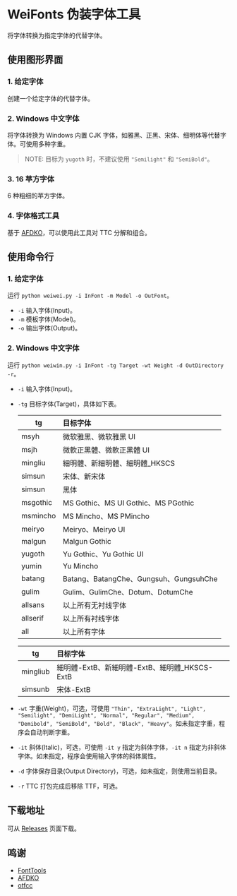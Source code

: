 # WeiFonts 伪装字体工具
将字体转换为指定字体的代替字体。

## 使用图形界面
### 1. 给定字体
创建一个给定字体的代替字体。
### 2. Windows 中文字体
将字体转换为 Windows 内置 CJK 字体，如雅黑、正黑、宋体、细明体等代替字体。可使用多种字重。
> NOTE: 目标为 `yugoth` 时，不建议使用 `"Semilight"` 和 `"SemiBold"`。
### 3. 16 苹方字体
6 种粗细的苹方字体。
### 4. 字体格式工具
基于 [AFDKO](https://github.com/adobe-type-tools/afdko/)，可以使用此工具对 TTC 分解和组合。

## 使用命令行
### 1. 给定字体
运行 `python weiwei.py -i InFont -m Model -o OutFont`。
- `-i` 输入字体(Input)。
- `-m` 模板字体(Model)。
- `-o` 输出字体(Output)。
### 2. Windows 中文字体
运行 `python weiwin.py -i InFont -tg Target -wt Weight -d OutDirectory -r`。
- `-i` 输入字体(Input)。
- `-tg` 目标字体(Target)，具体如下表。

  | tg | 目标字体 |
  | ---- | :---- |
  | msyh   | 微软雅黑、微软雅黑 UI |
  | msjh   | 微軟正黑體、微軟正黑體 UI |
  | mingliu | 細明體、新細明體、細明體_HKSCS |
  | simsun  | 宋体、新宋体 |
  | simsun  | 黑体 |
  | msgothic | MS Gothic、MS UI Gothic、MS PGothic |
  | msmincho | MS Mincho、MS PMincho |
  | meiryo  | Meiryo、Meiryo UI |
  | malgun  | Malgun Gothic |
  | yugoth  | Yu Gothic、Yu Gothic UI |
  | yumin  | Yu Mincho |
  | batang  | Batang、BatangChe、Gungsuh、GungsuhChe |
  | gulim  | Gulim、GulimChe、Dotum、DotumChe |
  | allsans  | 以上所有无衬线字体 |
  | allserif  | 以上所有衬线字体 |
  | all  | 以上所有字体 |

  | tg | 目标字体 |
  | ---- | :---- |
  | mingliub   | 細明體-ExtB、新細明體-ExtB、細明體_HKSCS-ExtB |
  | simsunb   | 宋体-ExtB |

- `-wt` 字重(Weight)，可选，可使用 `"Thin", "ExtraLight", "Light", "Semilight", "DemiLight", "Normal", "Regular", "Medium", "Demibold", "SemiBold", "Bold", "Black", "Heavy"`。如未指定字重，程序会自动判断字重。
- `-it` 斜体(Italic)，可选，可使用 `-it y` 指定为斜体字体，`-it n` 指定为非斜体字体。如未指定，程序会使用输入字体的斜体属性。
- `-d` 字体保存目录(Output Directory)，可选，如未指定，则使用当前目录。
- `-r` TTC 打包完成后移除 TTF，可选。
## 下载地址
可从 [Releases](https://github.com/GuiWonder/WeiFonts/releases) 页面下载。
## 鸣谢
- [FontTools](https://github.com/fonttools/fonttools)
- [AFDKO](https://github.com/adobe-type-tools/afdko/)
- [otfcc](https://github.com/caryll/otfcc)

